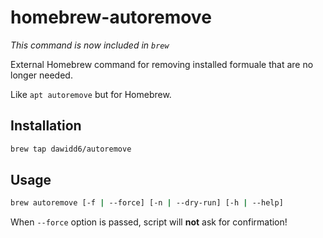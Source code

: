 # homebrew-autoremove

*This command is now included in `brew`*

External Homebrew command for removing installed formuale that are no longer needed.

Like `apt autoremove` but for Homebrew.

## Installation

```sh
brew tap dawidd6/autoremove
```

## Usage

```sh
brew autoremove [-f | --force] [-n | --dry-run] [-h | --help]
```

When `--force` option is passed, script will **not** ask for confirmation!

